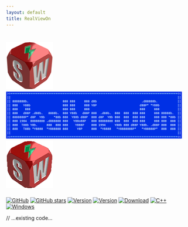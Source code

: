```yaml
---
layout: default
title: RealViewOn
---
```


# ![logo](../RealViewOn.png) ![header](../Header.png) ![logo](../RealViewOnOff.gif)

[![GitHub](https://img.shields.io/badge/GitHub-%23121011.svg?logo=github&logoColor=white&style=flat-square)](https://github.com/ianalexis/Real-View-On-Releases)
[![GitHub stars](https://img.shields.io/github/stars/ianalexis/Real-View-On-Releases?style=flat-square&logo=github)](https://github.com/ianalexis/Real-View-On-Releases/stargazers)
[![Version](https://img.shields.io/github/v/release/ianalexis/Real-View-On-Releases?color=darkgreen&label=Download%20Stable&style=flat-square)](https://github.com/ianalexis/Real-View-On-Releases/releases/latest/download/RealViewOn.7z)
[![Version](https://img.shields.io/github/v/release/ianalexis/Real-View-On-Releases?color=orangered&label=Download%20Pre-Release&style=flat-square&include_prereleases)](https://github.com/ianalexis/Real-View-On-Releases/releases)
[![Download](https://img.shields.io/badge/Download-Last%20Build-darkred.svg?style=flat-square&logo=download)](/RealViewOn.7z?raw=true)
[![C++](https://img.shields.io/badge/C++-%2300599C.svg?logo=c%2B%2B&logoColor=white&style=flat-square)](https://isocpp.org/)
[![Windows](https://custom-icon-badges.demolab.com/badge/Windows-0078D6?logo=windows11&logoColor=white&style=flat-square)](https://www.microsoft.com/windows/)

<div id="content-en">
  <!-- English content -->
  // ...existing code...
</div>

<div id="content-es" style="display:none;">
  <!-- Spanish content -->
  // ...existing code...
</div>

<script>
  function setLanguage(lang) {
    if (lang === 'es') {
      document.getElementById('content-en').style.display = 'none';
      document.getElementById('content-es').style.display = 'block';
    } else {
      document.getElementById('content-en').style.display = 'block';
      document.getElementById('content-es').style.display = 'none';
    }
  }

  const userLang = navigator.language || navigator.userLanguage;
  if (userLang.startsWith('es')) {
    setLanguage('es');
  } else {
    setLanguage('en');
  }
</script>
